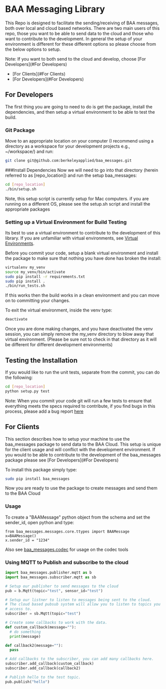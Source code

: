 BAA Messaging Library
====================
This Repo is designed to facilitate the sending/receiving of BAA messages, both over local
and cloud based networks. There are two main users of this repo, those you want to be able to send
data to the cloud and those who want to contribute to the development.  In general the setup of your
environment is different for these different options so please choose from the below options to setup.

Note:  If you want to both send to the cloud and develop, choose [For Developers](#For Developers)
  - [For Clients](#For Clients)
  - [For Developers](#For Developers)


## For Developers
The first thing you are going to need to do is get the package, install the dependencies, and then setup
a virtual environment to be able to test the build.

### Git Package
Move to an appropriate location on your computer (I recommend using a directory as a workspace for your
development projects e.g., ~/workspace/) and run:
```bash
git clone git@github.com:berkeleyapplied/baa_messages.git
```
###Install Dependencies
Now we will need to go into that directory (herein referred to as [repo_location]) and run the setup
baa_messages:
```bash
cd [repo_location]
./bin/setup.sh
```
Note, this setup script is currently setup for Mac computers.  if you are running on a different OS, please
see the setup.sh script and install the appropriate packages

### Setting up a Virtual Environment for Build Testing
Its best to use a virtual environment to contribute to the development of this library.  If you are unfamiliar
with virtual environments, see [Virtual Environments](http://docs.python-guide.org/en/latest/dev/virtualenvs/).

Before you commit your code, setup a blank virtual environment and install the package to
make sure that nothing you have done has broken the install:
```bash
virtualenv my_venv
source my_venv/bin/activate
sudo pip install -r requirements.txt
sudo pip install .
./bin/run_tests.sh
```
If this works then the build works in a clean environment and you can move on to committing your changes.


To exit the virtual environment, inside the venv type:
```bash
deactivate
```
Once you are done making changes, and you have deactivated the venv session, you can simply remove the
my_venv directory to blow away that virtual environment.  (Please be sure not to check in
that directory as it will be different for different development environments)

## Testing the Installation
If you would like to run the unit tests, separate from the commit, you can do the following:
```bash
cd [repo_location]
python setup.py test
```
Note: When you commit your code git will run a few tests to ensure that everything meets the specs required to contribute,
if you find bugs in this process, please add a bug report [here](https://github.com/berkeleyapplied/baa_messages)

## For Clients
This section describes how to setup your machine to use the baa_messages package to send
data to the BAA Cloud.  This setup is unique for the client usage and will conflict with the
development environment.  If you would to be able to contribute to the development of the baa_messages
package please see [For Developers](#For Developers)

To install this package simply type:
```bash
sudo pip install baa_messages
```

Now you are ready to use the package to create messages and send them to the BAA Cloud
### Usage
To create a "BAAMessage" python object from the schema and set the sender_id, open python and type:
```
from baa_messages.messages.core.ttypes import BAAMessage
x=BAAMessage()
x.sender_id = "1234"
```
Also see [baa_messages.codec](./baa_messages/codec.py) for usage on the codec tools

### Using MQTT to Publish and subscribe to the cloud
```python
import baa_messages.publisher.mqtt as b
import baa_messages.subscriber.mqtt as sb

# Setup our publisher to send messages to the cloud
pub = b.Mqtt(topic="test", sensor_id="test")

# Setup our listner to listen to messages being sent to the cloud.
# The cloud based pubsub system will allow you to listen to topics you have
# access to.
subscriber = sb.Mqtt(topic="test")

# Create some callbacks to work with the data.
def custom_callback(message=""):
  # do something
  print(message)

def callback2(message=""):
  pass

# Add callbacks to the subscriber, you can add many callbacks here.
subscriber.add_callback(custom_callback)
subscriber.add_callback(callback2)

# Publish hello to the test topic.
pub.publish("hello")
```

